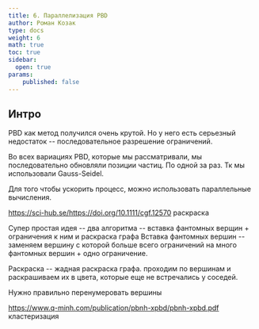 ```yaml
---
title: 6. Параллелизация PBD
author: Роман Козак
type: docs
weight: 6
math: true
toc: true
sidebar:
  open: true
params:
    published: false
---
```


## Интро

PBD как метод получился очень крутой. Но у него есть серьезный недостаток -- последовательное разрешение ограничений. 

Во всех вариациях PBD, которые мы рассматривали, мы последовательно обновляли позиции частиц. По одной за раз. Тк мы использовали Gauss-Seidel.


Для того чтобы ускорить процесс, можно использовать параллельные вычисления.



https://sci-hub.se/https://doi.org/10.1111/cgf.12570  раскраска

Супер простая идея -- два алгоритма -- вставка фантомных верщин + ограничения к ним и раскраска графа
Вставка фантомных вершин -- заменяем вершину с которой больше всего ограничений на много фантомных вершин + одно ограничение. 

Раскраска -- жадная раскраска графа. проходим по вершинам и раскрашиваем их в цвета, которые еще не встречались у соседей.

Нужно правильно перенумеровать вершины

https://www.q-minh.com/publication/pbnh-xpbd/pbnh-xpbd.pdf  кластеризация